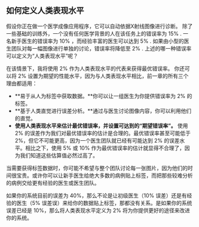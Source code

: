 ## 如何定义人类表现水平


假设你正在做一个医学成像应用程序，它可以自动依据X射线图像进行诊断。 除了一些基础的训练外，一个没有任何医学背景的人在该任务上的错误率为 15% .  一名新手医生的错误率为 10% ，而经验丰富的医生可以达到 5% . 如果由小型的医生团队对每一幅图像进行单独的讨论，错误率将降低至 2% . 上述的哪一种错误率可以定义为“人类表现水平”呢？

在该情景下，我将使用 2% 作为人类表现水平的代表来获得最优错误率。 你还可以将 2% 设置为期望的性能水平，因为与人类表现水平相比，前一章的所有三个理由都适用： 

- **易于从人为标签中获取数据。**你可以让一组医生为你提供错误率为 2% 的标签。 
- **基于人类直觉进行误差分析。**通过与医生讨论图像内容，你可以利用他们的直觉。 
- **使用人类表现水平来估计最优错误率，并设置可达到的“期望错误率”。** 使用 2% 的误差作为我们对最优错误率的估计是合理的。最优错误率甚至可能低于 2%，但它不可能更高，因为一个医生团队就已经有可能达到 2% 的误差水平。相比之下，使用 5% 或 10% 作为最优错误率的估计就显得不合理了，因为我们知道这些估算值必然过高了。

当需要获得标签数据时，你可能不希望与整个团队讨论每一张图片，因为他们的时间很宝贵。或许你可以让新手医生给绝大多数的病例贴上标签，而把那些较难分析的病例交给更有经验的医生或医生团队。 

如果你的系统目前的误差为 40%，那么不论是让初级医生（10% 误差）还是有经验的医生（5% 误差误）来给你的数据贴上标签，那都没有关系。是如果你的系统误差已经是 10%，那么将人类表现水平定义为 2% 将为你提供更好的途径来改进你的系统。